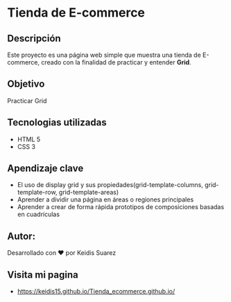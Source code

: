 # Tienda de E-commerce

## Descripción
Este proyecto es una página web simple que muestra una tienda de E-commerce, creado con la finalidad de practicar y entender **Grid**.

## Objetivo
Practicar Grid

## Tecnologias utilizadas
- HTML 5
- CSS 3

## Apendizaje clave
- El uso de display grid y sus propiedades(grid-template-columns, grid-template-row, grid-template-areas)
- Aprender a dividir una página en áreas o regiones principales
- Aprender a crear de forma rápida prototipos de composiciones basadas en cuadrículas

## Autor:
Desarrollado con ❤️ por Keidis Suarez
## Visita mi pagina
- https://keidis15.github.io/Tienda_ecommerce.github.io/
